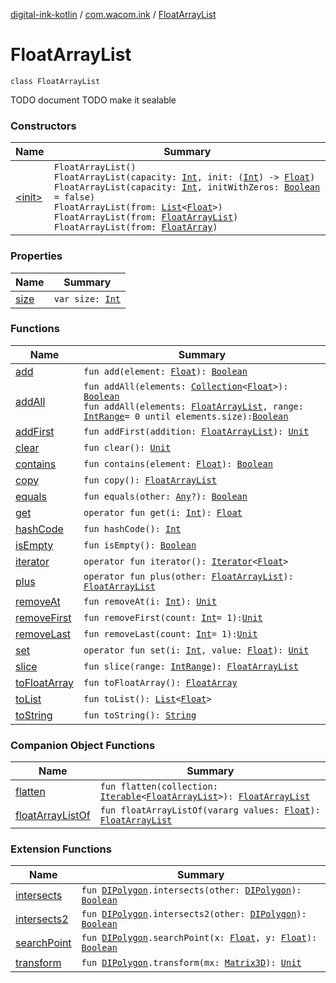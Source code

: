 [digital-ink-kotlin](../../index.md) / [com.wacom.ink](../index.md) / [FloatArrayList](./index.md)

# FloatArrayList

`class FloatArrayList`

TODO document
TODO make it sealable

### Constructors

| Name | Summary |
|---|---|
| [&lt;init&gt;](-init-.md) | `FloatArrayList()`<br>`FloatArrayList(capacity: `[`Int`](https://kotlinlang.org/api/latest/jvm/stdlib/kotlin/-int/index.html)`, init: (`[`Int`](https://kotlinlang.org/api/latest/jvm/stdlib/kotlin/-int/index.html)`) -> `[`Float`](https://kotlinlang.org/api/latest/jvm/stdlib/kotlin/-float/index.html)`)`<br>`FloatArrayList(capacity: `[`Int`](https://kotlinlang.org/api/latest/jvm/stdlib/kotlin/-int/index.html)`, initWithZeros: `[`Boolean`](https://kotlinlang.org/api/latest/jvm/stdlib/kotlin/-boolean/index.html)` = false)`<br>`FloatArrayList(from: `[`List`](https://kotlinlang.org/api/latest/jvm/stdlib/kotlin.collections/-list/index.html)`<`[`Float`](https://kotlinlang.org/api/latest/jvm/stdlib/kotlin/-float/index.html)`>)`<br>`FloatArrayList(from: `[`FloatArrayList`](./index.md)`)`<br>`FloatArrayList(from: `[`FloatArray`](https://kotlinlang.org/api/latest/jvm/stdlib/kotlin/-float-array/index.html)`)` |

### Properties

| Name | Summary |
|---|---|
| [size](size.md) | `var size: `[`Int`](https://kotlinlang.org/api/latest/jvm/stdlib/kotlin/-int/index.html) |

### Functions

| Name | Summary |
|---|---|
| [add](add.md) | `fun add(element: `[`Float`](https://kotlinlang.org/api/latest/jvm/stdlib/kotlin/-float/index.html)`): `[`Boolean`](https://kotlinlang.org/api/latest/jvm/stdlib/kotlin/-boolean/index.html) |
| [addAll](add-all.md) | `fun addAll(elements: `[`Collection`](https://kotlinlang.org/api/latest/jvm/stdlib/kotlin.collections/-collection/index.html)`<`[`Float`](https://kotlinlang.org/api/latest/jvm/stdlib/kotlin/-float/index.html)`>): `[`Boolean`](https://kotlinlang.org/api/latest/jvm/stdlib/kotlin/-boolean/index.html)<br>`fun addAll(elements: `[`FloatArrayList`](./index.md)`, range: `[`IntRange`](https://kotlinlang.org/api/latest/jvm/stdlib/kotlin.ranges/-int-range/index.html)` = 0 until elements.size): `[`Boolean`](https://kotlinlang.org/api/latest/jvm/stdlib/kotlin/-boolean/index.html) |
| [addFirst](add-first.md) | `fun addFirst(addition: `[`FloatArrayList`](./index.md)`): `[`Unit`](https://kotlinlang.org/api/latest/jvm/stdlib/kotlin/-unit/index.html) |
| [clear](clear.md) | `fun clear(): `[`Unit`](https://kotlinlang.org/api/latest/jvm/stdlib/kotlin/-unit/index.html) |
| [contains](contains.md) | `fun contains(element: `[`Float`](https://kotlinlang.org/api/latest/jvm/stdlib/kotlin/-float/index.html)`): `[`Boolean`](https://kotlinlang.org/api/latest/jvm/stdlib/kotlin/-boolean/index.html) |
| [copy](copy.md) | `fun copy(): `[`FloatArrayList`](./index.md) |
| [equals](equals.md) | `fun equals(other: `[`Any`](https://kotlinlang.org/api/latest/jvm/stdlib/kotlin/-any/index.html)`?): `[`Boolean`](https://kotlinlang.org/api/latest/jvm/stdlib/kotlin/-boolean/index.html) |
| [get](get.md) | `operator fun get(i: `[`Int`](https://kotlinlang.org/api/latest/jvm/stdlib/kotlin/-int/index.html)`): `[`Float`](https://kotlinlang.org/api/latest/jvm/stdlib/kotlin/-float/index.html) |
| [hashCode](hash-code.md) | `fun hashCode(): `[`Int`](https://kotlinlang.org/api/latest/jvm/stdlib/kotlin/-int/index.html) |
| [isEmpty](is-empty.md) | `fun isEmpty(): `[`Boolean`](https://kotlinlang.org/api/latest/jvm/stdlib/kotlin/-boolean/index.html) |
| [iterator](iterator.md) | `operator fun iterator(): `[`Iterator`](https://kotlinlang.org/api/latest/jvm/stdlib/kotlin.collections/-iterator/index.html)`<`[`Float`](https://kotlinlang.org/api/latest/jvm/stdlib/kotlin/-float/index.html)`>` |
| [plus](plus.md) | `operator fun plus(other: `[`FloatArrayList`](./index.md)`): `[`FloatArrayList`](./index.md) |
| [removeAt](remove-at.md) | `fun removeAt(i: `[`Int`](https://kotlinlang.org/api/latest/jvm/stdlib/kotlin/-int/index.html)`): `[`Unit`](https://kotlinlang.org/api/latest/jvm/stdlib/kotlin/-unit/index.html) |
| [removeFirst](remove-first.md) | `fun removeFirst(count: `[`Int`](https://kotlinlang.org/api/latest/jvm/stdlib/kotlin/-int/index.html)` = 1): `[`Unit`](https://kotlinlang.org/api/latest/jvm/stdlib/kotlin/-unit/index.html) |
| [removeLast](remove-last.md) | `fun removeLast(count: `[`Int`](https://kotlinlang.org/api/latest/jvm/stdlib/kotlin/-int/index.html)` = 1): `[`Unit`](https://kotlinlang.org/api/latest/jvm/stdlib/kotlin/-unit/index.html) |
| [set](set.md) | `operator fun set(i: `[`Int`](https://kotlinlang.org/api/latest/jvm/stdlib/kotlin/-int/index.html)`, value: `[`Float`](https://kotlinlang.org/api/latest/jvm/stdlib/kotlin/-float/index.html)`): `[`Unit`](https://kotlinlang.org/api/latest/jvm/stdlib/kotlin/-unit/index.html) |
| [slice](slice.md) | `fun slice(range: `[`IntRange`](https://kotlinlang.org/api/latest/jvm/stdlib/kotlin.ranges/-int-range/index.html)`): `[`FloatArrayList`](./index.md) |
| [toFloatArray](to-float-array.md) | `fun toFloatArray(): `[`FloatArray`](https://kotlinlang.org/api/latest/jvm/stdlib/kotlin/-float-array/index.html) |
| [toList](to-list.md) | `fun toList(): `[`List`](https://kotlinlang.org/api/latest/jvm/stdlib/kotlin.collections/-list/index.html)`<`[`Float`](https://kotlinlang.org/api/latest/jvm/stdlib/kotlin/-float/index.html)`>` |
| [toString](to-string.md) | `fun toString(): `[`String`](https://kotlinlang.org/api/latest/jvm/stdlib/kotlin/-string/index.html) |

### Companion Object Functions

| Name | Summary |
|---|---|
| [flatten](flatten.md) | `fun flatten(collection: `[`Iterable`](https://kotlinlang.org/api/latest/jvm/stdlib/kotlin.collections/-iterable/index.html)`<`[`FloatArrayList`](./index.md)`>): `[`FloatArrayList`](./index.md) |
| [floatArrayListOf](float-array-list-of.md) | `fun floatArrayListOf(vararg values: `[`Float`](https://kotlinlang.org/api/latest/jvm/stdlib/kotlin/-float/index.html)`): `[`FloatArrayList`](./index.md) |

### Extension Functions

| Name | Summary |
|---|---|
| [intersects](../intersects.md) | `fun `[`DIPolygon`](../-d-i-polygon.md)`.intersects(other: `[`DIPolygon`](../-d-i-polygon.md)`): `[`Boolean`](https://kotlinlang.org/api/latest/jvm/stdlib/kotlin/-boolean/index.html) |
| [intersects2](../intersects2.md) | `fun `[`DIPolygon`](../-d-i-polygon.md)`.intersects2(other: `[`DIPolygon`](../-d-i-polygon.md)`): `[`Boolean`](https://kotlinlang.org/api/latest/jvm/stdlib/kotlin/-boolean/index.html) |
| [searchPoint](../search-point.md) | `fun `[`DIPolygon`](../-d-i-polygon.md)`.searchPoint(x: `[`Float`](https://kotlinlang.org/api/latest/jvm/stdlib/kotlin/-float/index.html)`, y: `[`Float`](https://kotlinlang.org/api/latest/jvm/stdlib/kotlin/-float/index.html)`): `[`Boolean`](https://kotlinlang.org/api/latest/jvm/stdlib/kotlin/-boolean/index.html) |
| [transform](../transform.md) | `fun `[`DIPolygon`](../-d-i-polygon.md)`.transform(mx: `[`Matrix3D`](../../com.wacom.ink.math/-matrix3-d/index.md)`): `[`Unit`](https://kotlinlang.org/api/latest/jvm/stdlib/kotlin/-unit/index.html) |
